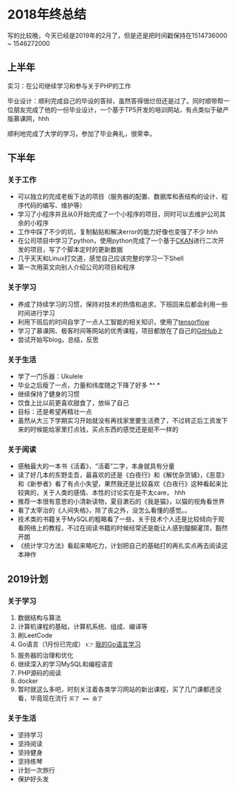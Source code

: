 # 2018年终总结
写的比较晚，今天已经是2019年的2月了，但是还是把时间戳保持在1514736000 ~ 1546272000

## 上半年
实习：在公司继续学习和参与关于PHP的工作

毕业设计：顺利完成自己的毕设的答辩，虽然答得很烂但还是过了。同时顺带帮一位朋友完成了他的一份毕业设计，一个基于TP5开发的培训网站，有点类似于破产版慕课网，hhh

顺利地完成了大学的学习，参加了毕业典礼，很荣幸。

## 下半年
### 关于工作
- 可以独立的完成老板下达的项目（服务器的配置、数据库和表结构的设计、程序代码的编写、维护等）
- 学习了小程序并且从0开始完成了一个小程序的项目，同时可以去维护公司其余的小程序
- 工作中踩了不少的坑，复制黏贴和解决error的能力好像也变强了不少 hhh
- 在公司项目中学习了python，使用python完成了一个基于[CKAN](https://github.com/ckan/ckan)进行二次开发的项目，写了个脚本定时的更新数据
- 几乎天天和Linux打交道，感觉自己应该完整的学习一下Shell
- 第一次用英文向别人介绍公司的项目和程序

### 关于学习
- 养成了持续学习的习惯，保持对技术的热情和追求，下班回来后都会利用一些时间进行学习
- 利用下班后的时间自学了一点人工智能的相关知识，使用了[tensorflow](https://github.com/ltf9651/tensorflow-learning)
- 学习了慕课网、极客时间等网站的优秀课程，项目都放在了自己的[GitHub](https://github.com/ltf9651)上
- 尝试开始写blog，总结，反思

### 关于生活
- 学了一门乐器：Ukulele
- 毕业之后瘦了一点，力量和纬度随之下降了好多 *^ *
- 继续保持了健身的习惯
- 饮食上比以前更喜欢甜食了，放纵了自己
- 目标：还是希望再精壮一点
- 虽然从大三下学期实习开始就没有再找家里要生活费了，不过转正后工资发下来的时候能给家里打点钱，买点东西的感觉还是挺不一样的

### 关于阅读
- 感触最大的一本书《活着》，“活着”二字，本身就具有分量
- 读了好几本的东野圭吾，最喜欢的还是《白夜行》和《解忧杂货铺》，《恶意》和《新参者》看了有点小失望，果然我还是比较喜欢《白夜行》这种看起来比较爽的，关于人类的感情、本性的讨论实在是不太care， hhh
- 推荐一本很有意思的小清新读物，夏目漱石的《我是猫》，以猫的视角看世界
- 看了太宰治的《人间失格》，除了丧之外，没怎么看懂的感觉。。
- 技术类的书籍关于MySQL的粗略看了一些，关于技术个人还是比较倾向于观看网络上的教程，不过在阅读书籍的时候经常还是能让人感到醍醐灌顶，豁然开朗
- 《统计学习方法》看起来略吃力，计划把自己的基础打的再扎实点再去阅读这本神作

## 2019计划

### 关于学习
1. 数据结构与算法
1. 计算机课程的基础，计算机系统、组成、编译等
1. 刷LeetCode
1. Go语言（1月份已完成） 👉 [我的Go语言学习](https://github.com/ltf9651/My_Go_Study)
1. 服务器的治理和优化
1. 继续深入的学习MySQL和编程语言
1. PHP源码的阅读
1. docker
1. 暂时就这么多吧，时刻关注着各类学习网站的新出课程，买了几门课都还没看，毕竟现在流行 `买了 == 会了`

### 关于生活
- 坚持学习
- 坚持阅读
- 坚持健身
- 坚持练琴
- 计划一次旅行
- 保护好头发